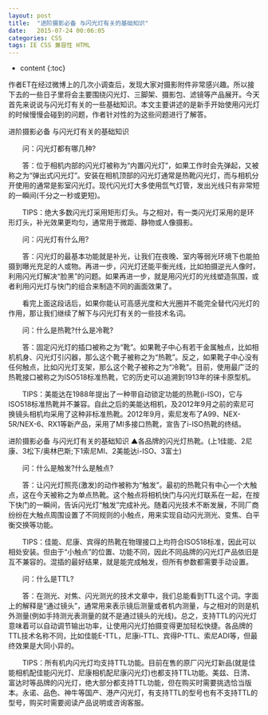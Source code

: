 ```yaml
---
layout: post
title:  "进阶摄影必备 与闪光灯有关的基础知识"
date:   2015-07-24 00:06:05
categories: CSS
tags: IE CSS 兼容性 HTML
---
```


* content
{:toc}

作者ET在经过微博上的几次小调查后，发现大家对摄影附件非常感兴趣。所以接下去的一些日子里将会主要围绕闪光灯、三脚架、摄影包、滤镜等产品展开。今天首先来说说与闪光灯有关的一些基础知识。本文主要讲述的是新手开始使用闪光灯的时候慢慢会碰到的问题，作者针对性的为这些问题进行了解答。

进阶摄影必备 与闪光灯有关的基础知识

　　问：闪光灯都有哪几种?

　　答：位于相机内部的闪光灯被称为“内置闪光灯”，如果工作时会先弹起，又被称之为“弹出式闪光灯”。安装在相机顶部的闪光灯通常是热靴闪光灯，而与相机分开使用的通常是影室闪光灯。现代闪光灯大多使用氙气灯管，发出光线只有非常短的一瞬间(千分之一秒或更短)。

　　TIPS：绝大多数闪光灯采用矩形灯头。与之相对，有一类闪光灯采用的是环形灯头，补光效果更均匀，通常用于微距、静物或人像摄影。

　　问：闪光灯有什么用?

　　答：闪光灯的最基本功能就是补光，让我们在夜晚、室内等弱光环境下也能拍摄到曝光充足的人或物。再进一步，闪光灯还能平衡光线，比如拍摄逆光人像时，利用闪光灯解决“脸黑”的问题。如果再进一步，就是用闪光灯的光线塑造氛围，或者利用闪光灯与快门的组合来制造不同的画面效果了。

　　看完上面这段话后，如果你能认可高感光度和大光圈并不能完全替代闪光灯的作用，那让我们继续了解下与闪光灯有关的一些技术名词。

　　问：什么是热靴?什么是冷靴?

　　答：固定闪光灯的插口被称之为“靴”。如果靴子中心有若干金属触点，比如相机机身、闪光灯引闪器，那么这个靴子被称之为“热靴”。反之，如果靴子中心没有任何触点，比如闪光灯支架，那么这个靴子被称之为“冷靴”。目前，使用最广泛的热靴接口被称之为ISO518标准热靴，它的历史可以追溯到1913年的徕卡原型机。

　　TIPS：美能达在1988年提出了一种带自动锁定功能的热靴(i-ISO)，它与ISO518标准热靴并不兼容。自此之后的美能达相机，及2012年9月之前的索尼可换镜头相机均采用了这种非标准热靴。2012年9月，索尼发布了A99、NEX-5R/NEX-6、RX1等新产品，采用了MI多接口热靴，宣告了i-ISO热靴的终结。

进阶摄影必备 与闪光灯有关的基础知识
▲各品牌的闪光灯热靴。(上1佳能、2尼康、3松下/奥林巴斯;下1索尼MI、2美能达i-ISO、3富士)

　　问：什么是触发?什么是触点?

　　答：让闪光灯照亮(激发)的动作被称为“触发”。最初的热靴只有中心一个大触点，这在今天被称之为单点热靴。这个触点将相机快门与闪光灯联系在一起，在按下快门的一瞬间，告诉闪光灯“触发”完成补光。随着闪光技术不断发展，不同厂商纷纷在大触点周围设置了不同规则的小触点，用来实现自动闪光测光、变焦、白平衡交换等功能。

　　TIPS：佳能、尼康、宾得的热靴在物理接口上均符合ISO518标准，因此可以相处安装。但由于“小触点”的位置、功能不同，因此不同品牌的闪光灯产品依旧是互不兼容的。混插的最好结果，就是能完成触发，但所有参数都需要手动设置。

　　问：什么是TTL?

　　答：在测光、对焦、闪光测光的技术文章中，我们总能看到TTL这个词。字面上的解释是“通过镜头”，通常用来表示镜后测量或者机内测量，与之相对的则是机外测量(例如手持测光表测量的就不是通过镜头的光线)。总之，支持TTL的闪光灯意味着可以自动调节输出功率，让使用闪光灯拍摄变得更加轻松快捷。各品牌的TTL技术名称不同，比如佳能E-TTL，尼康i-TTL、宾得P-TTL、索尼ADI等，但最终效果是大同小异的。

　　TIPS：所有机内闪光灯均支持TTL功能。目前在售的原厂闪光灯新品(就是佳能相机配佳能闪光灯、尼康相机配尼康闪光灯)也都支持TTL功能。美兹、日清、富达时等品牌的闪光灯，绝大部分都支持TTL功能，但在购买时需要挑选恰当版本。永诺、品色、神牛等国产、港产闪光灯，有支持TTL的型号也有不支持TTL的型号，购买时需要阅读产品说明或咨询客服。
